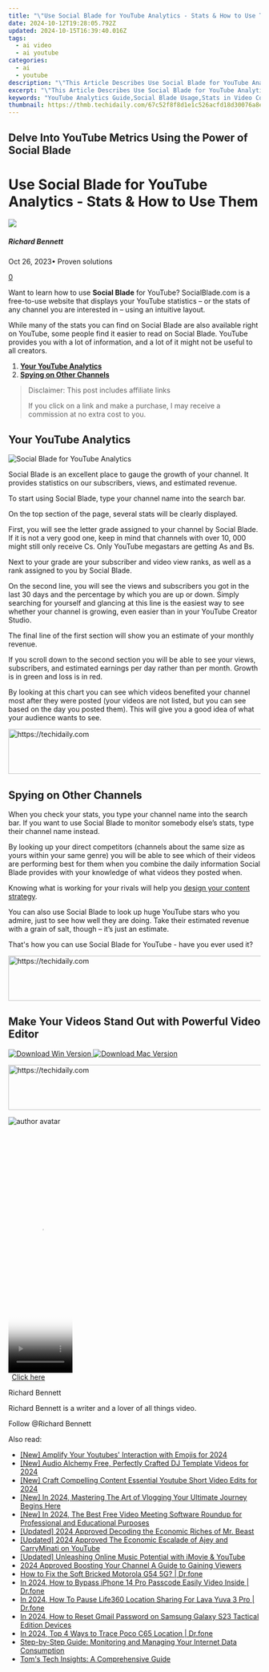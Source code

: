 ```yaml
---
title: "\"Use Social Blade for YouTube Analytics - Stats & How to Use Them for 2024\""
date: 2024-10-12T19:28:05.792Z
updated: 2024-10-15T16:39:40.016Z
tags:
  - ai video
  - ai youtube
categories:
  - ai
  - youtube
description: "\"This Article Describes Use Social Blade for YouTube Analytics - Stats & How to Use Them for 2024\""
excerpt: "\"This Article Describes Use Social Blade for YouTube Analytics - Stats & How to Use Them for 2024\""
keywords: "YouTube Analytics Guide,Social Blade Usage,Stats in Video Content,Social Blade Insights,YouTube Performance Tracking,Utilizing Video Metrics,How to Leverage YouTube Data"
thumbnail: https://thmb.techidaily.com/67c52f8f8d1e1c526acfd18d30076a8ec8c694652a5ccde76155c26629dae8fb.png
---
```


## Delve Into YouTube Metrics Using the Power of Social Blade

# Use Social Blade for YouTube Analytics - Stats & How to Use Them

![](https://images.wondershare.com/filmora/article-images/richard-bennett.jpg)

##### Richard Bennett

 Oct 26, 2023• Proven solutions

[0](#commentsBoxSeoTemplate)

Want to learn how to use **Social Blade** for YouTube? SocialBlade.com is a free-to-use website that displays your YouTube statistics – or the stats of any channel you are interested in – using an intuitive layout.

While many of the stats you can find on Social Blade are also available right on YouTube, some people find it easier to read on Social Blade. YouTube provides you with a lot of information, and a lot of it might not be useful to all creators.

1. [**Your YouTube Analytics**](#yourstats)
2. [**Spying on Other Channels**](#spy)

>  Disclaimer: This post includes affiliate links
>
>  If you click on a link and make a purchase, I may receive a commission at no extra cost to you.
>

## Your YouTube Analytics

![Social Blade for YouTube Analytics](https://images.wondershare.com/filmora/article-images/social-blade-youtube-analytics.jpg)

Social Blade is an excellent place to gauge the growth of your channel. It provides statistics on our subscribers, views, and estimated revenue.

To start using Social Blade, type your channel name into the search bar.

On the top section of the page, several stats will be clearly displayed.

First, you will see the letter grade assigned to your channel by Social Blade. If it is not a very good one, keep in mind that channels with over 10, 000 might still only receive Cs. Only YouTube megastars are getting As and Bs.

Next to your grade are your subscriber and video view ranks, as well as a rank assigned to you by Social Blade.

On the second line, you will see the views and subscribers you got in the last 30 days and the percentage by which you are up or down. Simply searching for yourself and glancing at this line is the easiest way to see whether your channel is growing, even easier than in your YouTube Creator Studio.

The final line of the first section will show you an estimate of your monthly revenue.

If you scroll down to the second section you will be able to see your views, subscribers, and estimated earnings per day rather than per month. Growth is in green and loss is in red.

By looking at this chart you can see which videos benefited your channel most after they were posted (your videos are not listed, but you can see based on the day you posted them). This will give you a good idea of what your audience wants to see.

<!-- affiliate ads begin -->
<a href="https://appsumo.8odi.net/c/5597632/2087408/7443" target="_top" id="2087408">
  <img src="//a.impactradius-go.com/display-ad/7443-2087408" border="0" alt="https://techidaily.com" width="728" height="90"/>
</a>
<img height="0" width="0" src="https://appsumo.8odi.net/i/5597632/2087408/7443" style="position:absolute;visibility:hidden;" border="0" />
<!-- affiliate ads end -->

## Spying on Other Channels

When you check your stats, you type your channel name into the search bar. If you want to use Social Blade to monitor somebody else’s stats, type their channel name instead.

By looking up your direct competitors (channels about the same size as yours within your same genre) you will be able to see which of their videos are performing best for them when you combine the daily information Social Blade provides with your knowledge of what videos they posted when.

Knowing what is working for your rivals will help you [design your content strategy](https://tools.techidaily.com/wondershare/filmora/download/).

You can also use Social Blade to look up huge YouTube stars who you admire, just to see how well they are doing. Take their estimated revenue with a grain of salt, though – it’s just an estimate.

 That's how you can use Social Blade for YouTube - have you ever used it?

<!-- affiliate ads begin -->
<a href="https://appsumo.8odi.net/c/5597632/2144287/7443" target="_top" id="2144287">
  <img src="//a.impactradius-go.com/display-ad/7443-2144287" border="0" alt="https://techidaily.com" width="600" height="90"/>
</a>
<img height="0" width="0" src="https://appsumo.8odi.net/i/5597632/2144287/7443" style="position:absolute;visibility:hidden;" border="0" />
<!-- affiliate ads end -->

## Make Your Videos Stand Out with Powerful Video Editor

[![Download Win Version](https://images.wondershare.com/filmora/guide/download-btn-win.jpg) ](https://tools.techidaily.com/wondershare/filmora/download/) [![Download Mac Version](https://images.wondershare.com/filmora/guide/download-btn-mac.jpg) ](https://tools.techidaily.com/wondershare/filmora/download/)

<!-- affiliate ads begin -->
<a href="https://unicoeye.pxf.io/c/5597632/2134491/18498" target="_top" id="2134491">
  <img src="//a.impactradius-go.com/display-ad/18498-2134491" border="0" alt="https://techidaily.com" width="728" height="90"/>
</a>
<img height="0" width="0" src="https://unicoeye.pxf.io/i/5597632/2134491/18498" style="position:absolute;visibility:hidden;" border="0" />
<!-- affiliate ads end -->

![author avatar](https://images.wondershare.com/filmora/article-images/richard-bennett.jpg)

<!-- affiliate ads begin -->
<span id="1977028">
					<video width="128" height="480" style="cursor:pointer"
           poster="//a.impactradius-go.com/display-clicktoplayimage/1977028.png"
           onclick="if(!this.playClicked){this.play();this.setAttribute('controls',true);this.playClicked=true;}">
	   <source src="//a.impactradius-go.com/display-ad/22993-1977028">
	   <img src="//a.impactradius-go.com/display-clicktoplayimage/1977028.png" style="border: none; height: 100%; width: 100%; object-fit: contain">
	</video>
	<div style="width:80px;text-align:center"><a href="javascript:window.open(decodeURIComponent('https%3A%2F%2Fhomestyler.sjv.io%2Fc%2F5597632%2F1977028%2F22993'), '_blank');void(0);">Click here</a></div>
</span>
<img height="0" width="0" src="https://imp.pxf.io/i/5597632/1977028/22993" style="position:absolute;visibility:hidden;" border="0" />
<!-- affiliate ads end -->

Richard Bennett

Richard Bennett is a writer and a lover of all things video.

Follow @Richard Bennett

<ins class="adsbygoogle"
     style="display:block"
     data-ad-format="autorelaxed"
     data-ad-client="ca-pub-7571918770474297"
     data-ad-slot="1223367746"></ins>

<ins class="adsbygoogle"
     style="display:block"
     data-ad-client="ca-pub-7571918770474297"
     data-ad-slot="8358498916"
     data-ad-format="auto"
     data-full-width-responsive="true"></ins>

<span class="atpl-alsoreadstyle">Also read:</span>
<div><ul>
<li><a href="https://facebook-video-share.techidaily.com/new-amplify-your-youtubes-interaction-with-emojis-for-2024/"><u>[New] Amplify Your Youtubes' Interaction with Emojis for 2024</u></a></li>
<li><a href="https://youtube-tips.techidaily.com/udio-alchemy-free-perfectly-crafted-dj-template-videos-for-2024/"><u>[New] Audio Alchemy Free, Perfectly Crafted DJ Template Videos for 2024</u></a></li>
<li><a href="https://youtube-tips.techidaily.com/raft-compelling-content-essential-youtube-short-video-edits-for-2024/"><u>[New] Craft Compelling Content Essential Youtube Short Video Edits for 2024</u></a></li>
<li><a href="https://youtube-tips.techidaily.com/n-2024-mastering-the-art-of-vlogging-your-ultimate-journey-begins-here/"><u>[New] In 2024, Mastering The Art of Vlogging Your Ultimate Journey Begins Here</u></a></li>
<li><a href="https://desktop-recording.techidaily.com/new-in-2024-the-best-free-video-meeting-software-roundup-for-professional-and-educational-purposes/"><u>[New] In 2024, The Best Free Video Meeting Software Roundup for Professional and Educational Purposes</u></a></li>
<li><a href="https://youtube-tips.techidaily.com/ed-2024-approved-decoding-the-economic-riches-of-mr-beast/"><u>[Updated] 2024 Approved Decoding the Economic Riches of Mr. Beast</u></a></li>
<li><a href="https://youtube-tips.techidaily.com/ed-2024-approved-the-economic-escalade-of-ajey-and-carryminati-on-youtube/"><u>[Updated] 2024 Approved The Economic Escalade of Ajey and CarryMinati on YouTube</u></a></li>
<li><a href="https://youtube-tips.techidaily.com/ed-unleashing-online-music-potential-with-imovie-and-youtube/"><u>[Updated] Unleashing Online Music Potential with iMovie & YouTube</u></a></li>
<li><a href="https://youtube-tips.techidaily.com/approved-boosting-your-channel-a-guide-to-gaining-viewers/"><u>2024 Approved Boosting Your Channel A Guide to Gaining Viewers</u></a></li>
<li><a href="https://fix-guide.techidaily.com/how-to-fix-the-soft-bricked-motorola-g54-5g-drfone-by-drfone-fix-android-problems-fix-android-problems/"><u>How to Fix the Soft Bricked Motorola G54 5G? | Dr.fone</u></a></li>
<li><a href="https://iphone-unlock.techidaily.com/in-2024-how-to-bypass-iphone-14-pro-passcode-easily-video-inside-drfone-by-drfone-ios/"><u>In 2024, How to Bypass iPhone 14 Pro Passcode Easily Video Inside | Dr.fone</u></a></li>
<li><a href="https://location-social.techidaily.com/in-2024-how-to-pause-life360-location-sharing-for-lava-yuva-3-pro-drfone-by-drfone-virtual-android/"><u>In 2024, How To Pause Life360 Location Sharing For Lava Yuva 3 Pro | Dr.fone</u></a></li>
<li><a href="https://android-unlock.techidaily.com/in-2024-how-to-reset-gmail-password-on-samsung-galaxy-s23-tactical-edition-devices-by-drfone-android/"><u>In 2024, How to Reset Gmail Password on Samsung Galaxy S23 Tactical Edition Devices</u></a></li>
<li><a href="https://android-location-track.techidaily.com/in-2024-top-4-ways-to-trace-poco-c65-location-drfone-by-drfone-virtual-android/"><u>In 2024, Top 4 Ways to Trace Poco C65 Location | Dr.fone</u></a></li>
<li><a href="https://tech-recovery.techidaily.com/step-by-step-guide-monitoring-and-managing-your-internet-data-consumption/"><u>Step-by-Step Guide: Monitoring and Managing Your Internet Data Consumption</u></a></li>
<li><a href="https://hardware-tips.techidaily.com/1723175665103-toms-tech-insights-a-comprehensive-guide/"><u>Tom's Tech Insights: A Comprehensive Guide</u></a></li>
</ul></div>

